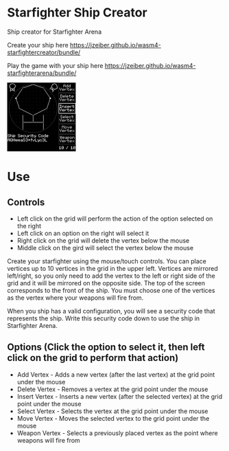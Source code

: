 # Starfighter Ship Creator
Ship creator for Starfighter Arena

Create your ship here
https://jzeiber.github.io/wasm4-starfightercreator/bundle/

Play the game with your ship here
https://jzeiber.github.io/wasm4-starfighterarena/bundle/

![Screenshot](https://github.com/jzeiber/wasm4-starfightercreator/raw/main/images/screenshot1.png "Screenshot")

# Use

## Controls
- Left click on the grid will perform the action of the option selected on the right
- Left click on an option on the right will select it
- Right click on the grid will delete the vertex below the mouse
- Middle click on the gird will select the vertex below the mouse

Create your starfighter using the mouse/touch controls.  You can place vertices up to 10 vertices in the grid in the upper left.  Vertices are mirrored left/right, so you only need to add the vertex to the left or right side of the grid and it will be mirrored on the opposite side.  The top of the screen corresponds to the front of the ship.  You must choose one of the vertices as the vertex where your weapons will fire from.

When you ship has a valid configuration,  you will see a security code that represents the ship.  Write this security code down to use the ship in Starfighter Arena.

## Options (Click the option to select it, then left click on the grid to perform that action)
- Add Vertex - Adds a new vertex (after the last vertex) at the grid point under the mouse
- Delete Vertex - Removes a vertex at the grid point under the mouse
- Insert Vertex - Inserts a new vertex (after the selected vertex) at the grid point under the mouse
- Select Vertex - Selects the vertex at the grid point under the mouse
- Move Vertex - Moves the selected vertex to the grid point under the mouse
- Weapon Vertex - Selects a previously placed vertex as the point where weapons will fire from
